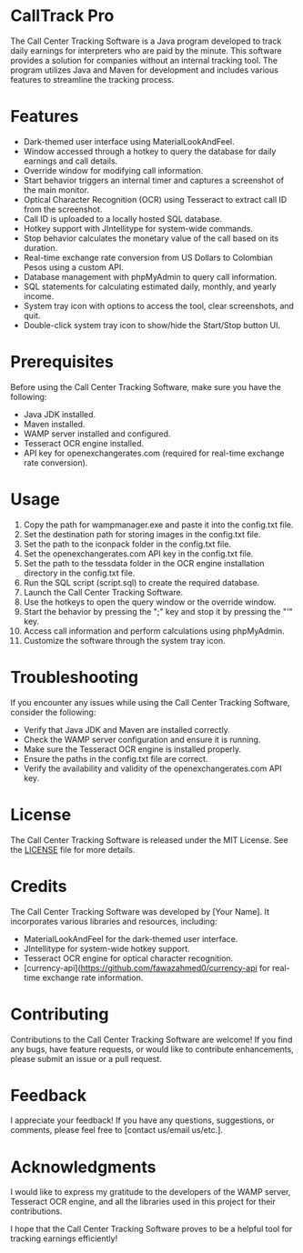 

# CallTrack Pro
The Call Center Tracking Software is a Java program developed to track daily earnings for interpreters who are paid by the minute. This software provides a solution for companies without an internal tracking tool. The program utilizes Java and Maven for development and includes various features to streamline the tracking process.

# Features
- Dark-themed user interface using MaterialLookAndFeel.
- Window accessed through a hotkey to query the database for daily earnings and call details.
- Override window for modifying call information.
- Start behavior triggers an internal timer and captures a screenshot of the main monitor.
- Optical Character Recognition (OCR) using Tesseract to extract call ID from the screenshot.
- Call ID is uploaded to a locally hosted SQL database.
- Hotkey support with JIntellitype for system-wide commands.
- Stop behavior calculates the monetary value of the call based on its duration.
- Real-time exchange rate conversion from US Dollars to Colombian Pesos using a custom API.
- Database management with phpMyAdmin to query call information.
- SQL statements for calculating estimated daily, monthly, and yearly income.
- System tray icon with options to access the tool, clear screenshots, and quit.
- Double-click system tray icon to show/hide the Start/Stop button UI.
# Prerequisites
Before using the Call Center Tracking Software, make sure you have the following:

- Java JDK installed.
- Maven installed.
- WAMP server installed and configured.
- Tesseract OCR engine installed.
- API key for openexchangerates.com (required for real-time exchange rate conversion).

# Usage
1. Copy the path for wampmanager.exe and paste it into the config.txt file.
2. Set the destination path for storing images in the config.txt file.
3. Set the path to the iconpack folder in the config.txt file.
4. Set the openexchangerates.com API key in the config.txt file.
5. Set the path to the tessdata folder in the OCR engine installation directory in the config.txt file.
6. Run the SQL script (script.sql) to create the required database.
7. Launch the Call Center Tracking Software.
8. Use the hotkeys to open the query window or the override window.
9. Start the behavior by pressing the ";" key and stop it by pressing the "'" key.
10. Access call information and perform calculations using phpMyAdmin.
11. Customize the software through the system tray icon.
# Troubleshooting

If you encounter any issues while using the Call Center Tracking Software, consider the following:

- Verify that Java JDK and Maven are installed correctly.
- Check the WAMP server configuration and ensure it is running.
- Make sure the Tesseract OCR engine is installed properly.
- Ensure the paths in the config.txt file are correct.
- Verify the availability and validity of the openexchangerates.com API key.
# License
The Call Center Tracking Software is released under the MIT License. See the [LICENSE](https://github.com/FrodoSynthesis05/call-tracker/blob/master/LICENSE) file for more details.

# Credits
The Call Center Tracking Software was developed by [Your Name]. It incorporates various libraries and resources, including:

- MaterialLookAndFeel for the dark-themed user interface.
- JIntellitype for system-wide hotkey support.
- Tesseract OCR engine for optical character recognition.
- [currency-api](https://github.com/fawazahmed0/currency-api for real-time exchange rate information.
# Contributing
Contributions to the Call Center Tracking Software are welcome! If you find any bugs, have feature requests, or would like to contribute enhancements, please submit an issue or a pull request.

# Feedback
I appreciate your feedback! If you have any questions, suggestions, or comments, please feel free to [contact us/email us/etc.].

# Acknowledgments
I would like to express my gratitude to the developers of the WAMP server, Tesseract OCR engine, and all the libraries used in this project for their contributions.

I hope that the Call Center Tracking Software proves to be a helpful tool for tracking earnings efficiently!